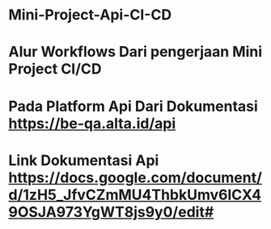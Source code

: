 # Mini-Project-Api-CI-CD
# Alur Workflows Dari pengerjaan Mini Project CI/CD
# Pada Platform Api Dari Dokumentasi https://be-qa.alta.id/api
# Link Dokumentasi Api https://docs.google.com/document/d/1zH5_JfvCZmMU4ThbkUmv6lCX49OSJA973YgWT8js9y0/edit#
